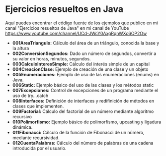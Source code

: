 # Ejercicios resueltos en Java

Aquí puedes encontrar el código fuente de los ejemplos que publico en mi canal "Ejercicios resueltos de Java" en mi canal de YouTube https://www.youtube.com/channel/UCd-JWcY0AxgRqnWXc6OP2Ow

- **001AreaTriangulo:** Cálculo del área de un triángulo, conocida la base y la altura
- **002ConversionSegundos:** Dado un número de segundos, convertir a su valor en horas, minutos, segundos.
- **003CalculoInteresSimple:** Cálculo del interés simple de un capital
- **004CreacionClase:** Ejemplo de creación de una clase y un objeto
- **005Enumeraciones:** Ejemplo de uso de las enumeraciones (enums) en Java.
- **006Static:** Ejemplo básico del uso de las clases y los métodos static
- **007Excepciones:** Control de excepciones de un programa mediante el uso de try...catch
- **008Interfaces:** Definición de interfaces y redifinición de métodos en clases que implementen.
- **009Factorial:** Cálculo del factorial de un número mediante algoritmo recursivo
- **010Polimorfismo:** Ejemplo básico de polimorfismo, upcasting y ligadura dinámica.
- **011Fibonacci:** Cálculo de la función de Fibonacci de un número, mediante recursividad.
- **012CuentaPalabras:** Cálculo del número de palabras de una cadena introducida por el usuario.